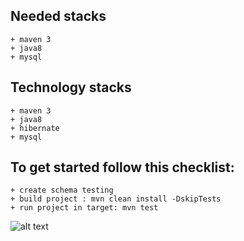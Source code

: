 ## Needed stacks
    + maven 3
    + java8
    + mysql
    
## Technology stacks
    + maven 3
    + java8
    + hibernate
    + mysql
    
## To get started follow this checklist:
    + create schema testing
    + build project : mvn clean install -DskipTests
    + run project in target: mvn test
    
![alt text](https://github.com/israjHaliri/jpa-demo/blob/master/ss1.png)